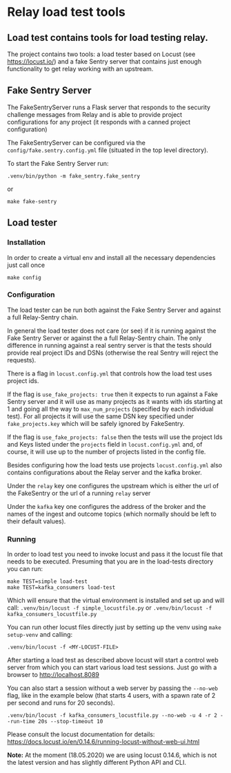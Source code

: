 # Relay load test tools

## Load test contains tools for load testing relay.

The project contains two tools: a load tester based on Locust (see https://locust.io/) and a
fake Sentry server that contains just enough functionality to get relay working with an upstream.

## Fake Sentry Server

The FakeSentryServer runs a Flask server that responds to the security challenge messages from Relay and
is able to provide project configurations for any project (it responds with a canned project configuration)

The FakeSentryServer can be configured via the `config/fake.sentry.config.yml` file (situated in the top level directory).

To start the Fake Sentry Server run:

    .venv/bin/python -m fake_sentry.fake_sentry
or

    make fake-sentry

## Load tester

### Installation
In order to create a virtual env and install all the necessary dependencies just call once

    make config

### Configuration

The load tester can be run both against the Fake Sentry Server and against a full Relay-Sentry chain.

In general the load tester does not care (or see) if it is running against the Fake Sentry Server or against
the a full Relay-Sentry chain. The only difference in running against a real sentry server is that the tests
should provide real project IDs and DSNs (otherwise the real Sentry will reject the requests). 

There is a flag in `locust.config.yml` that controls how the load test uses project ids. 

If the flag is `use_fake_projects: true` then it expects to run against a Fake Sentry server and it will use as
many projects as it wants with ids starting at 1 and going all the way to `max_num_projects` (specified by
each individual test). For all projects it will use the same DSN key specified under `fake_projects.key` which
will be safely ignored by FakeSentry.

If the flag is `use_fake_projects: false` then the tests will use the project Ids and Keys listed under
the `projects` field in `locust.config.yml` and, of course, it will use up to the number of projects listed in
the config file. 

Besides configuring how the load tests use projects `locust.config.yml` also contains configurations about the
Relay server and the kafka broker.

Under the `relay` key one configures the upstream which is either the url of the FakeSentry or the url of a running
`relay` server

Under the `kafka` key one configures the address of the broker and the names of the ingest and outcome topics (which
normally should be left to their default values).

### Running 

In order to load test you need to invoke locust and pass it the locust file that needs to be executed.
Presuming that you are in the load-tests directory you can run:

    make TEST=simple load-test
    make TEST=kafka_consumers load-test

Which will ensure that the virtual environment is installed and set up and will call:
`.venv/bin/locust -f simple_locustfile.py`
or
`.venv/bin/locust -f kafka_consumers_locustfile.py`

You can run other locust files directly just by setting up the venv using `make
setup-venv` and calling:

    .venv/bin/locust -f <MY-LOCUST-FILE> 
    
After starting a load test as described above locust will start a control web server from which
you can start various load test sessions. Just go with a browser to http://localhost.8089

You can also start a session without a web server by passing the `--no-web` flag, like in the
example below (that starts 4 users, with a spawn rate of 2 per second and runs for 20 seconds).

    .venv/bin/locust -f kafka_consumers_locustfile.py --no-web -u 4 -r 2 --run-time 20s --stop-timeout 10
    
Please consult the locust documentation for details: https://docs.locust.io/en/0.14.6/running-locust-without-web-ui.html

**Note:** At the moment (18.05.2020) we are using locust 0.14.6, which is not the latest version and has slightly different Python API and CLI.
